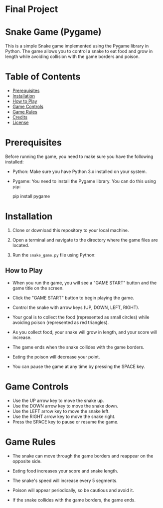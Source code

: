 # Final Project

# Snake Game (Pygame)

This is a simple Snake game implemented using the Pygame library in Python. The game allows you to control a snake to eat food and grow in length while avoiding collision with the game borders and poison.

# Table of Contents

- [Prerequisites](#prerequisites)
- [Installation](#installation)
- [How to Play](#how-to-play)
- [Game Controls](#game-controls)
- [Game Rules](#game-rules)
- [Credits](#credits)
- [License](#license)

# Prerequisites

Before running the game, you need to make sure you have the following installed:

- Python: Make sure you have Python 3.x installed on your system.
- Pygame: You need to install the Pygame library. You can do this using `pip`:

  
  pip install pygame


# Installation

1. Clone or download this repository to your local machine.

2. Open a terminal and navigate to the directory where the game files are located.

3. Run the `snake_game.py` file using Python:

   
   
   

## How to Play

- When you run the game, you will see a "GAME START" button and the game title on the screen.

- Click the "GAME START" button to begin playing the game.

- Control the snake with arrow keys (UP, DOWN, LEFT, RIGHT).

- Your goal is to collect the food (represented as small circles) while avoiding poison (represented as red triangles).

- As you collect food, your snake will grow in length, and your score will increase.

- The game ends when the snake collides with the game borders.

- Eating the poison will decrease your point.

- You can pause the game at any time by pressing the SPACE key.

# Game Controls

- Use the UP arrow key to move the snake up.
- Use the DOWN arrow key to move the snake down.
- Use the LEFT arrow key to move the snake left.
- Use the RIGHT arrow key to move the snake right.
- Press the SPACE key to pause or resume the game.

# Game Rules

- The snake can move through the game borders and reappear on the opposite side.

- Eating food increases your score and snake length.

- The snake's speed will increase every 5 segments.

- Poison will appear periodically, so be cautious and avoid it.

- If the snake collides with the game borders, the game ends.

